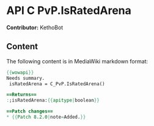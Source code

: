 # API C PvP.IsRatedArena

**Contributor:** KethoBot

## Content

The following content is in MediaWiki markdown format:

```mediawiki
{{wowapi}}
Needs summary.
 isRatedArena = C_PvP.IsRatedArena()

==Returns==
:;isRatedArena:{{apitype|boolean}}

==Patch changes==
* {{Patch 8.2.0|note=Added.}}
```